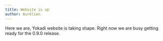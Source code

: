 ```yaml
---
title: Website is up
author: Aurélien
---
```

Here we are, Yokadi website is taking shape. Right now we are busy getting ready
for the 0.9.0 release.
